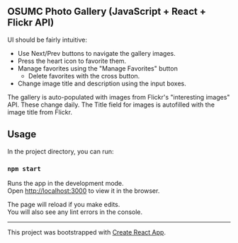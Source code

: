 ## OSUMC Photo Gallery (JavaScript + React + Flickr API)

UI should be fairly intuitive:

 * Use Next/Prev buttons to navigate the gallery images.
 * Press the heart icon to favorite them.
 * Manage favorites using the "Manage Favorites" button
     * Delete favorites with the cross button.
 * Change image title and description using the input boxes.

The gallery is auto-populated with images from Flickr's "interesting images"
API. These change daily. The Title field for images is autofilled with the image
title from Flickr.

## Usage

In the project directory, you can run:

### `npm start`

Runs the app in the development mode.<br />
Open [http://localhost:3000](http://localhost:3000) to view it in the browser.

The page will reload if you make edits.<br />
You will also see any lint errors in the console.

---

This project was bootstrapped with [Create React App](https://github.com/facebook/create-react-app).
